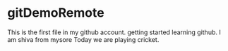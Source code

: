 # gitDemoRemote
This is the first file in my github account.
getting started learning github.
I am shiva from mysore
Today we are playing cricket.
